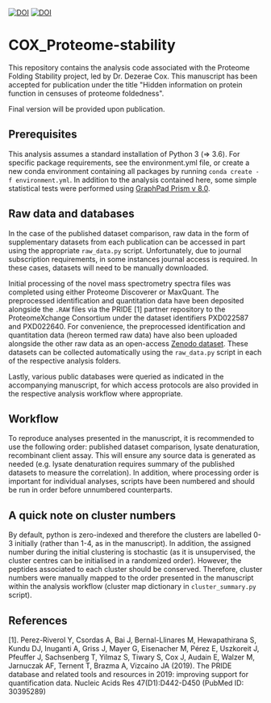 [![DOI](https://zenodo.org/badge/DOI/10.5281/zenodo.4287766.svg)](https://doi.org/10.5281/zenodo.4287766) [![DOI](https://zenodo.org/badge/DOI/10.5281/zenodo.4280620.svg)](https://doi.org/10.5281/zenodo.4280620)
# COX_Proteome-stability

This repository contains the analysis code associated with the Proteome Folding Stability project, led by Dr. Dezerae Cox. This manuscript has been accepted for publication under the title "Hidden information on protein function in censuses of proteome foldedness".

Final version will be provided upon publication.

## Prerequisites

This analysis assumes a standard installation of Python 3 (=> 3.6). For specific package requirements, see the environment.yml file, or  create a new conda environment containing all packages by running ```conda create -f environment.yml```. In addition to the analysis contained here, some simple statistical tests were performed using [GraphPad Prism v 8.0](https://www.graphpad.com/scientific-software/prism/). 

## Raw data and databases

In the case of the published dataset comparison, raw data in the form of supplementary datasets from each publication can be accessed in part using the appropriate ```raw_data.py``` script. Unfortunately, due to journal subscription requirements, in some instances journal access is required. In these cases, datasets will need to be manually downloaded.

Initial processing of the novel mass spectrometry spectra files was completed using either Proteome Discoverer or MaxQuant. The preprocessed identification and quantitation data have been deposited alongside the ```.RAW``` files via the PRIDE [1] partner repository to the ProteomeXchange Consortium under the dataset identifiers PXD022587 and PXD022640. For convenience, the preprocessed identification and quantitation data (hereon termed raw data) have also been uploaded alongside the other raw data as an open-access [Zenodo dataset](https://doi.org/10.5281/zenodo.4280620). These datasets can be collected automatically using the ```raw_data.py``` script in each of the respective analysis folders.

Lastly, various public databases were queried as indicated in the accompanying manuscript, for which access protocols are also provided in the respective analysis workflow where appropriate.

## Workflow

To reproduce analyses presented in the manuscript, it is recommended to use the following order: published dataset comparison, lysate denaturation, recombinant client assay. This will ensure any source data is generated as needed (e.g. lysate denaturation requires summary of the published datasets to measure the correlation). In addition, where processing order is important for individual analyses, scripts have been numbered and should be run in order before unnumbered counterparts.

## A quick note on cluster numbers

By default, python is zero-indexed and therefore the clusters are labelled 0-3 initially (rather than 1-4, as in the manuscript). In addition, the assigned number during the initial clustering is stochastic (as it is unsupervised, the cluster centres can be initialised in a randomized order). However, the peptides associated to each cluster should be conserved. Therefore, cluster numbers were manually mapped to the order presented in the manuscript within the analysis workflow (cluster map dictionary in ```cluster_summary.py``` script).


## References

[1]. Perez-Riverol Y, Csordas A, Bai J, Bernal-Llinares M, Hewapathirana S, Kundu DJ, Inuganti A, Griss J, Mayer G, Eisenacher M, Pérez E, Uszkoreit J, Pfeuffer J, Sachsenberg T, Yilmaz S, Tiwary S, Cox J, Audain E, Walzer M, Jarnuczak AF, Ternent T, Brazma A, Vizcaíno JA (2019). The PRIDE database and related tools and resources in 2019: improving support for quantification data. Nucleic Acids Res 47(D1):D442-D450 (PubMed ID: 30395289)